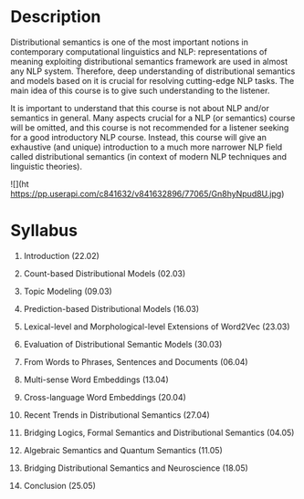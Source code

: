 # Description #

Distributional semantics is one of the most important notions in contemporary computational linguistics and NLP: representations of meaning exploiting distributional semantics framework are used in almost any NLP system. Therefore, deep understanding of distributional semantics and models based on it is crucial for resolving cutting-edge NLP tasks. The main idea of this course is to give such understanding to the listener.

It is important to understand that this course is not about NLP and/or semantics in general. Many aspects crucial for a NLP (or semantics) course will be omitted, and this course is not recommended for a listener seeking for a good introductory NLP course. Instead, this course will give an exhaustive (and unique) introduction to a much more narrower NLP field called distributional semantics (in context of modern NLP techniques and linguistic theories).

![](ht https://pp.userapi.com/c841632/v841632896/77065/Gn8hyNpud8U.jpg)

# Syllabus #

1. Introduction (22.02)

2.	Count-based Distributional Models (02.03)

3.	Topic Modeling (09.03)

4.	Prediction-based Distributional Models (16.03)

5.	Lexical-level and Morphological-level Extensions of Word2Vec (23.03)

6.	Evaluation of Distributional Semantic Models (30.03)

7.	From Words to Phrases, Sentences and Documents (06.04)

8.	Multi-sense Word Embeddings (13.04)

9.	Cross-language Word Embeddings (20.04)

10.	Recent Trends in Distributional Semantics (27.04)

11.	Bridging Logics, Formal Semantics and Distributional Semantics (04.05)

12.	Algebraic Semantics and Quantum Semantics (11.05)

13.	Bridging Distributional Semantics and Neuroscience (18.05)

14.	Conclusion (25.05)
